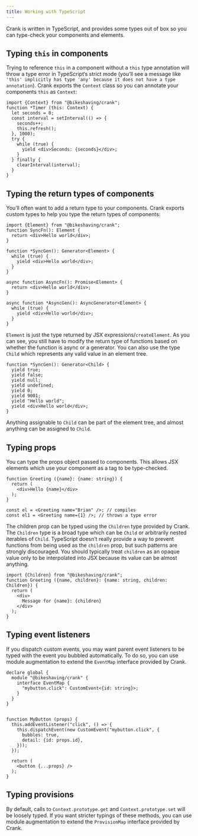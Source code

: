 ```yaml
---
title: Working with TypeScript
---
```


Crank is written in TypeScript, and provides some types out of box so you can type-check your components and elements.

## Typing `this` in components
Trying to reference `this` in a component without a `this` type annotation will throw a type error in TypeScript‘s strict mode (you’ll see a message like `'this' implicitly has type 'any' because it does not have a type annotation`). Crank exports the `Context` class so you can annotate your components `this` as `Context`:

```tsx
import {Context} from "@bikeshaving/crank";
function *Timer (this: Context) {
  let seconds = 0;
  const interval = setInterval(() => {
    seconds++;
    this.refresh();
  }, 1000);
  try {
    while (true) {
      yield <div>Seconds: {seconds}</div>;
    }
  } finally {
    clearInterval(interval);
  }
}
```

## Typing the return types of components
You’ll often want to add a return type to your components. Crank exports custom types to help you type the return types of components:

```tsx
import {Element} from "@bikeshaving/crank";
function SyncFn(): Element {
  return <div>Hello world</div>;
}

function *SyncGen(): Generator<Element> {
  while (true) {
    yield <div>Hello world</div>;
  } 
}

async function AsyncFn(): Promise<Element> {
  return <div>Hello world</div>;
}

async function *AsyncGen(): AsyncGenerator<Element> {
  while (true) {
    yield <div>Hello world</div>;
  } 
}
```

`Element` is just the type returned by JSX expressions/`createElement`. As you can see, you still have to modify the return type of functions based on whether the function is async or a generator. You can also use the type `Child` which represents any valid value in an element tree.

```tsx
function *SyncGen(): Generator<Child> {
  yield true;
  yield false;
  yield null;
  yield undefined;
  yield 0;
  yield 9001;
  yield "Hello world";
  yield <div>Hello world</div>;
}
```

Anything assignable to `Child` can be part of the element tree, and almost anything can be assigned to `Child`.

## Typing props
You can type the props object passed to components. This allows JSX elements which use your component as a tag to be type-checked.

```tsx
function Greeting ({name}: {name: string}) {
  return (
    <div>Hello {name}</div>
  );
}

const el = <Greeting name="Brian" />; // compiles
const el1 = <Greeting name={1} />; // throws a type error
```

The children prop can be typed using the `Children` type provided by Crank. The `Children` type is a broad type which can be `Child` or arbitrarily nested iterables of `Child`. TypeScript doesn’t really provide a way to prevent functions from being used as the `children` prop, but such patterns are strongly discouraged. You should typically treat `children` as an opaque value only to be interpolated into JSX because its value can be almost anything.

```tsx
import {Children} from "@bikeshaving/crank";
function Greeting ({name, children}: {name: string, children: Children}) {
  return (
    <div>
      Message for {name}: {children}
    </div>
  );
}
```

## Typing event listeners
If you dispatch custom events, you may want parent event listeners to be typed with the event you bubbled automatically. To do so, you can use module augmentation to extend the `EventMap` interface provided by Crank.

```tsx
declare global {
  module "@bikeshaving/crank" {
    interface EventMap {
      "mybutton.click": CustomEvent<{id: string}>;
    }
  }
}


function MyButton (props) {
  this.addEventListener("click", () => {
    this.dispatchEvent(new CustomEvent("mybutton.click", {
      bubbles: true,
      detail: {id: props.id},
    }));
  });

  return (
    <button {...props} />
  );
}
```

## Typing provisions
By default, calls to `Context.prototype.get` and `Context.prototype.set` will be loosely typed. If you want stricter typings of these methods, you can use module augmentation to extend the `ProvisionMap` interface provided by Crank.
